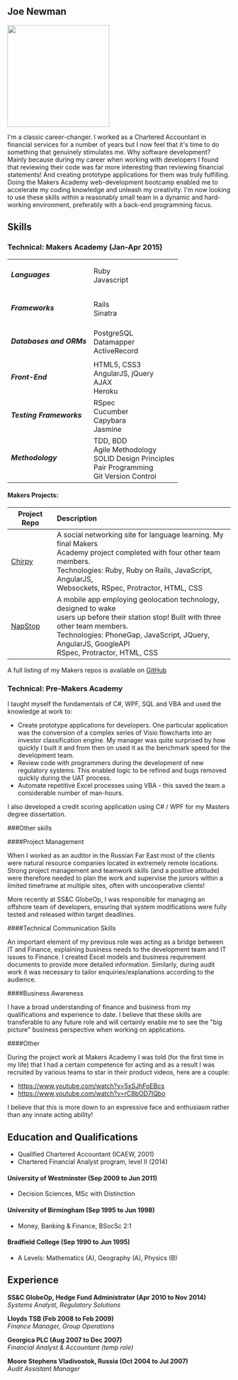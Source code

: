 ## Joe Newman

<img height="230" src="https://avatars1.githubusercontent.com/u/10389057?v=3&amp;s=460" width="230">

I'm a classic career-changer. I worked as a Chartered Accountant in financial services for a number of years but I now feel that it's time to do something that genuinely stimulates me. Why software development? Mainly because during my career when working with developers I found that reviewing their code was far more interesting than reviewing financial statements! And creating prototype applications for them was truly fulfilling. Doing the Makers Academy web-development bootcamp enabled me to accelerate my coding knowledge and unleash my creativity. I'm now looking to use these skills within a reasonably small team in a dynamic and hard-working environment, preferably with a back-end programming focus.

## Skills

### Technical: Makers Academy (Jan-Apr 2015)

<table>
  <tbody>
   <tr>
    <td><h5>Languages</h5></td>
    <td>Ruby<br>Javascript</td>
  </tr>
  <tr>
    <td><h5>Frameworks</h5></td>
    <td>Rails<br>Sinatra</td>
  </tr>
  <tr>
    <td><h5>Databases and ORMs</h5></td>
    <td>PostgreSQL<br>Datamapper<br>ActiveRecord</td>
  </tr>
  <tr>
    <td><h5>Front-End</h5></td>
    <td>HTML5, CSS3<br>AngularJS, jQuery<br>AJAX<br>Heroku</td>
  </tr>
  <tr>
    <td><h5>Testing Frameworks</h5></td>
    <td>RSpec<br>Cucumber<br>Capybara<br>Jasmine</td>
  </tr>
  <tr>
    <td><h5>Methodology</h5></td>
    <td>TDD, BDD<br>Agile Methodology<br>SOLID Design Principles<br>Pair Programming<br>Git Version Control</td>
  </tr>
</tbody>
</table>

#### Makers Projects:

Project Repo | Description
-------------|:------------
[Chirpy](https://github.com/jjnewman/languageapp-chirpy)| A social networking site for language learning. My final Makers <br>Academy project completed with four other team members.<br>Technologies: Ruby, Ruby on Rails, JavaScript, AngularJS, <br>Websockets, RSpec, Protractor, HTML, CSS
[NapStop](https://github.com/jjnewman/NapStop) | A mobile app employing geolocation technology, designed to wake  <br>users up before their station stop! Built with three other team members.<br>Technologies: PhoneGap, JavaScript, JQuery, AngularJS, GoogleAPI <br>RSpec, Protractor, HTML, CSS

A full listing of my Makers repos is available on [GitHub](https://github.com/jjnewman?tab=repositories)


### Technical: Pre-Makers Academy

I taught myself the fundamentals of C#, WPF, SQL and VBA and used the knowledge at work to:
- Create prototype applications for developers. One particular application was the conversion of a complex series of Visio flowcharts into an investor classification engine. My manager was quite surprised by how quickly I built it and from then on used it as the benchmark speed for the development team.
- Review code with programmers during the development of new regulatory systems. This enabled logic to be refined and bugs removed quickly during the UAT process.
- Automate repetitive Excel processes using VBA - this saved the team a considerable number of man-hours.

I also developed a credit scoring application using C# / WPF for my Masters degree dissertation.

###Other skills

####Project Management

When I worked as an auditor in the Russian Far East most of the clients were natural resource companies located in extremely remote locations. Strong project management and teamwork skills (and a positive attitude) were therefore needed to plan the work and supervise the juniors within a limited timeframe at multiple sites, often with uncooperative clients!

More recently at SS&C GlobeOp, I was responsible for managing an offshore team of developers, ensuring that system modifications were fully tested and released within target deadlines.

####Technical Communication Skills

An important element of my previous role was acting as a bridge between IT and Finance, explaining business needs to the development team and IT issues to Finance. I created Excel models and business requirement documents to provide more detailed information. 
Similarly, during audit work it was necessary to tailor enquiries/explanations according to the audience.

####Business Awareness

I have a broad understanding of finance and business from my qualifications and experience to date. I believe that these skills are transferable to any future role and will certainly enable me to see the "big picture" business perspective when working on applications.

####Other

During the project work at Makers Academy I was told (for the first time in my life) that I had a certain competence for acting and as a result I was recruited by various teams to star in their product videos, here are a couple:
- https://www.youtube.com/watch?v=5xSJhFoEBcs
- https://www.youtube.com/watch?v=rC8bOD7lQbo

I believe that this is more down to an expressive face and enthusiasm rather than any innate acting ability!


## Education and Qualifications

- Qualified Chartered Accountant (ICAEW, 2001)
- Chartered Financial Analyst program, level II (2014)

#### University of Westminster (Sep 2009 to Jun 2011)
- Decision Sciences, MSc with Distinction

#### University of Birmingham (Sep 1995 to Jun 1998)
- Money, Banking & Finance, BSocSc 2:1

#### Bradfield College (Sep 1990 to Jun 1995)
- A Levels: Mathematics (A), Geography (A), Physics (B)

## Experience

**SS&C GlobeOp, Hedge Fund Administrator (Apr 2010 to Nov 2014)**  
*Systems Analyst, Regulatory Solutions*

**Lloyds TSB (Feb 2008 to Feb 2009)**  
*Finance Manager, Group Operations*

**Georgica PLC (Aug 2007 to Dec 2007)**  
*Financial Analyst & Accountant (temp role)*

**Moore Stephens Vladivostok, Russia (Oct 2004 to Jul 2007)**  
*Audit Assistant Manager*
